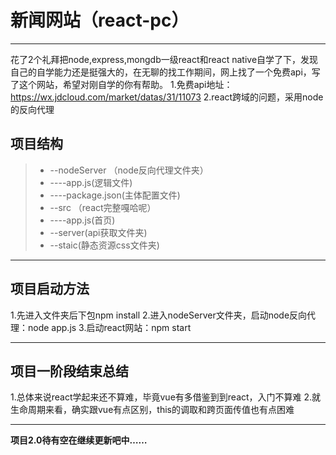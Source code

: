 # 新闻网站（react-pc）
---
花了2个礼拜把node,express,mongdb一级react和react native自学了下，发现自己的自学能力还是挺强大的，在无聊的找工作期间，网上找了一个免费api，写了这个网站，希望对刚自学的你有帮助。
1.免费api地址：https://wx.jdcloud.com/market/datas/31/11073
2.react跨域的问题，采用node的反向代理

## 项目结构
>* --nodeServer      （node反向代理文件夹）
>* ----app.js(逻辑文件)
>* ----package.json(主体配置文件)
>* --src      （react完整嘎哈呢）
>* ----app.js(首页)
>* --server(api获取文件夹)
>* --staic(静态资源css文件夹)

---

## 项目启动方法
1.先进入文件夹后下包npm install
2.进入nodeServer文件夹，启动node反向代理：node app.js
3.启动react网站：npm start

---
## 项目一阶段结束总结
1.总体来说react学起来还不算难，毕竟vue有多借鉴到到react，入门不算难
2.就生命周期来看，确实跟vue有点区别，this的调取和跨页面传值也有点困难

---
**项目2.0待有空在继续更新吧中……**